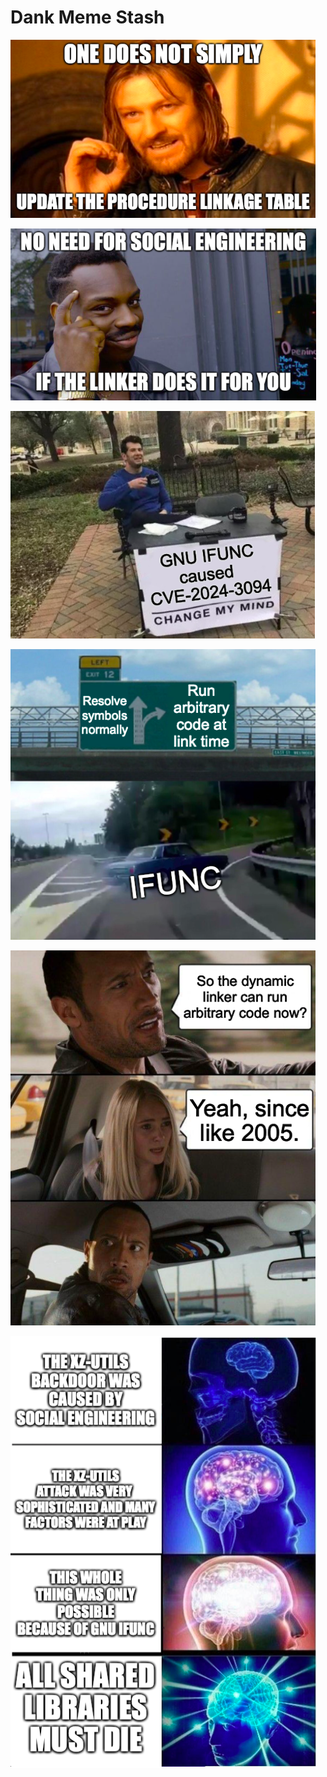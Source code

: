 # Dank Meme Stash

![](boromir_plt.png)

![](linker_social_engineering.png)

![](ifunc_change_my_mind.png)

![](ifunc_hard_right.png)

![](rock_linker.png)

![](brain.png)
